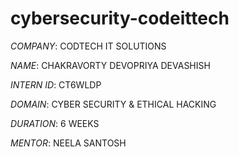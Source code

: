 # cybersecurity-codeittech
*COMPANY*: CODTECH IT SOLUTIONS

*NAME*: CHAKRAVORTY DEVOPRIYA DEVASHISH

*INTERN ID*: CT6WLDP

*DOMAIN*: CYBER SECURITY & ETHICAL HACKING

*DURATION*: 6 WEEKS

*MENTOR*: NEELA SANTOSH

